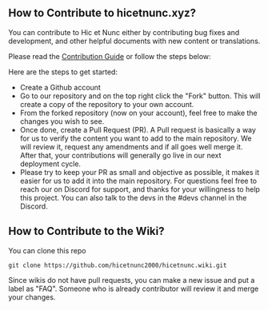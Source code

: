 ## How to Contribute to hicetnunc.xyz?
You can contribute to Hic et Nunc either by contributing bug fixes and development, and other helpful documents with new content or translations.

Please read the [Contribution Guide](https://github.com/hicetnunc2000/hicetnunc/blob/develop/CONTRIBUTING.md) or follow the steps below:

Here are the steps to get started:

* Create a Github account
* Go to our repository and on the top right click the "Fork" button. This will create a copy of the repository to your own account.
* From the forked repository (now on your account), feel free to make the changes you wish to see.
* Once done, create a Pull Request (PR). A Pull request is basically a way for us to verify the content you want to add to the main repository. We will review it, request any amendments and if all goes well merge it. After that, your contributions will generally go live in our next deployment cycle.
* Please try to keep your PR as small and objective as possible, it makes it easier for us to add it into the main repository. For questions feel free to reach our on Discord for support, and thanks for your willingness to help this project. You can also talk to the devs in the #devs channel in the Discord.

## How to Contribute to the Wiki?
You can clone this repo 

`git clone https://github.com/hicetnunc2000/hicetnunc.wiki.git`

Since wikis do not have pull requests, you can make a new issue and put a label as "FAQ". Someone who is already contributor will review it and merge your changes.